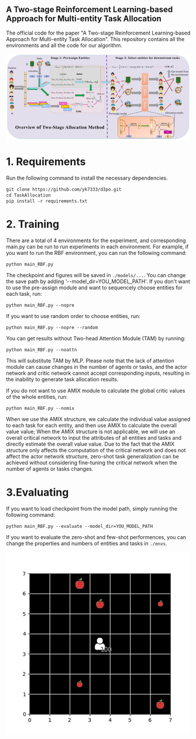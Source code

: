 ## A Two-stage Reinforcement Learning-based Approach for Multi-entity Task Allocation
The official code for the paper "A Two-stage Reinforcement Learning-based Approach for Multi-entity Task Allocation". This repository contains all the environments and all the code for our algorithm.

![imga](overview.png)

# 1. Requirements
Run the following command to install the necessary dependencies.
```
git clone https://github.com/yk7333/d3po.git
cd TaskAllocation
pip install -r requirements.txt
```

# 2. Training
There are a total of 4 environments for the experiment, and corresponding main.py can be run to run experiments in each environment. For example, if you want to run the RBF environment, you can run the following command:
```
python main_RBF.py
```

The checkpoint and figures will be saved in ```./models/...```. You can change the save path by adding '--model_dir=YOU_MODEL_PATH'.
If you don't want to use the pre-assign module and want to sequencely choose entities for each task, run:
```
python main_RBF.py --nopre
```
If you want to use random order to choose entities, run:
```
python main_RBF.py --nopre --random
```
You can get results without Two-head Attention Module (TAM) by running:
```
python main_RBF.py --noattn
```
This will substitute TAM by MLP. Please note that the lack of attention module can cause changes in the number of agents or tasks, and the actor network and critic network cannot accept corresponding inputs, resulting in the inability to generate task allocation results.

If you do not want to use AMIX module to calculate the global critic values of the whole entities, run:
```
python main_RBF.py --nomix
```
When we use the AMIX structure, we calculate the individual value assigned to each task for each entity, and then use AMIX to calculate the overall value value; When the AMIX structure is not applicable, we will use an overall critical network to input the attributes of all entities and tasks and directly estimate the overall value value. Due to the fact that the AMIX structure only affects the computation of the critical network and does not affect the actor network structure, zero-shot task generalization can be achieved without considering fine-tuning the critical network when the number of agents or tasks changes.

# 3.Evaluating
If you want to load checkpoint from the model path, simply running the following command:
```
python main_RBF.py --evaluate --model_dir=YOU_MODEL_PATH
```
If you want to evaluate the zero-shot and few-shot performences, you can change the properties and numbers of entities and tasks in ```./envs```.

![gif](RBF.gif)
